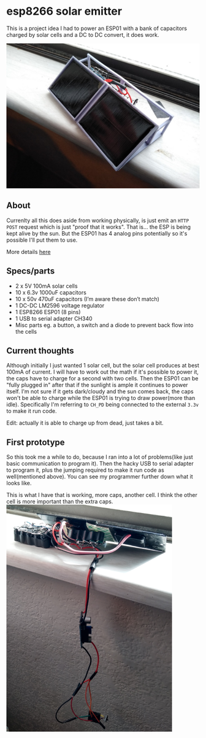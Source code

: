 # esp8266 solar emitter
This is a project idea I had to power an ESP01 with a bank of capacitors charged by solar cells and a DC to DC convert, it does work.

![first-attempt](./images/3d-printed-body-first-version.jpg)

## About
Currenlty all this does aside from working physically, is just emit an `HTTP POST` request which is just "proof that it works". That is... the ESP is being kept alive by the sun. But the ESP01 has 4 analog pins potentially so it's possible I'll put them to use.

More details [here](https://medium.com/@jdc_cunningham/solar-cell-cap-bank-emitter-with-esp8266-esp01-db9c5df32314)

## Specs/parts
* 2 x 5V 100mA solar cells
* 10 x 6.3v 1000uF capacitors
* 10 x 50v 470uF capacitors (I’m aware these don’t match)
* 1 DC-DC LM2596 voltage regulator
* 1 ESP8266 ESP01 (8 pins)
* 1 USB to serial adapter CH340
* Misc parts eg. a button, a switch and a diode to prevent back flow into the cells

## Current thoughts
Although initially I just wanted 1 solar  cell, but the solar cell produces at best 100mA of current. I will have to work out the math if it's possible to power it, the caps have to charge for a second with two cells. Then the ESP01 can be "fully plugged in" after that if the sunlight is ample it continues to power itself. I'm not sure if it gets dark/cloudy and the sun comes back, the caps won't be able to charge while the ESP01 is trying to draw power(more than idle). Specifically I'm referring to `CH_PD` being connected to the external `3.3v` to make it run code.

Edit: actually it is able to charge up from dead, just takes a bit.

## First prototype
So this took me a while to do, because I ran into a lot of problems(like just basic communication to program it). Then the hacky USB to serial adapter to program it, plus the jumping required to make it run code as well(mentioned above). You can see my programmer further down what it looks like.

This is what I have that is working, more caps, another cell. I think the other cell is more important than the extra caps.
![working-prototype](./images/prototype-1.PNG)